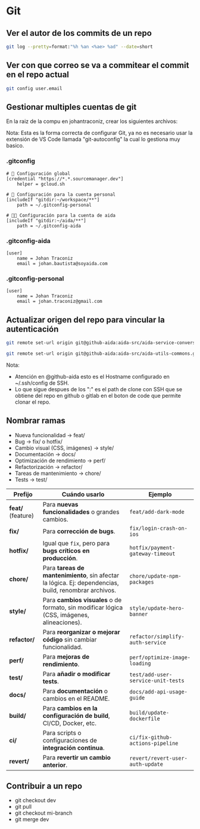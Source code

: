 # Git

## Ver el autor de los commits de un repo

```bash
git log --pretty=format:"%h %an <%ae> %ad" --date=short
```

## Ver con que correo se va a commitear el commit en el repo actual

```bash
git config user.email
```

## Gestionar multiples cuentas de git

En la raiz de la compu en johantraconiz, crear los siguientes archivos:

Nota: Esta es la forma correcta de configurar Git, ya no es necesario usar la extensión de VS Code llamada "git-autoconfig" la cual lo gestiona muy basico.

### .gitconfig

```text
# 🔐 Configuración global
[credential "https://*.*.sourcemanager.dev"]
    helper = gcloud.sh

# 👤 Configuración para la cuenta personal
[includeIf "gitdir:~/workspace/**"]
    path = ~/.gitconfig-personal

# 👨‍💻 Configuración para la cuenta de aida
[includeIf "gitdir:~/aida/**"]
    path = ~/.gitconfig-aida
```

### .gitconfig-aida

```text
[user]
    name = Johan Traconiz
    email = johan.bautista@soyaida.com
```

### .gitconfig-personal

```text
[user]
    name = Johan Traconiz
    email = johan.traconiz@gmail.com
```

## Actualizar origen del repo para vincular la autenticación

```bash
git remote set-url origin git@github-aida:aida-src/aida-service-conversations.git
```

```bash
git remote set-url origin git@github-aida:aida-src/aida-utils-commons.git
```

Nota:

* Atención en @github-aida esto es el Hostname configurado en ~/.ssh/config de SSH.
* Lo que sigue despues de los ":" es el path de clone con SSH que se obtiene del repo en github o gitlab en el boton de code que permite clonar el repo.

## Nombrar ramas

* Nueva funcionalidad → feat/
* Bug → fix/ o hotfix/
* Cambio visual (CSS, imágenes) → style/
* Documentación → docs/
* Optimización de rendimiento → perf/
* Refactorización → refactor/
* Tareas de mantenimiento → chore/
* Tests → test/

| **Prefijo**         | **Cuándo usarlo**                                                                                     | **Ejemplo**                        |
| ------------------- | ----------------------------------------------------------------------------------------------------- | ---------------------------------- |
| **feat/** (feature) | Para **nuevas funcionalidades** o grandes cambios.                                                    | `feat/add-dark-mode`               |
| **fix/**            | Para **corrección de bugs**.                                                                          | `fix/login-crash-on-ios`           |
| **hotfix/**         | Igual que `fix`, pero para **bugs críticos en producción**.                                           | `hotfix/payment-gateway-timeout`   |
| **chore/**          | Para **tareas de mantenimiento**, sin afectar la lógica. Ej: dependencias, build, renombrar archivos. | `chore/update-npm-packages`        |
| **style/**          | Para **cambios visuales** o de formato, sin modificar lógica (CSS, imágenes, alineaciones).           | `style/update-hero-banner`         |
| **refactor/**       | Para **reorganizar o mejorar código** sin cambiar funcionalidad.                                      | `refactor/simplify-auth-service`   |
| **perf/**           | Para **mejoras de rendimiento**.                                                                      | `perf/optimize-image-loading`      |
| **test/**           | Para **añadir o modificar tests**.                                                                    | `test/add-user-service-unit-tests` |
| **docs/**           | Para **documentación** o cambios en el README.                                                        | `docs/add-api-usage-guide`         |
| **build/**          | Para **cambios en la configuración de build**, CI/CD, Docker, etc.                                    | `build/update-dockerfile`          |
| **ci/**             | Para scripts o configuraciones de **integración continua**.                                           | `ci/fix-github-actions-pipeline`   |
| **revert/**         | Para **revertir un cambio anterior**.                                                                 | `revert/revert-user-auth-update`   |

## Contribuir a un repo

* git checkout dev
* git pull
* ⁠git checkout mi-branch
* ⁠git merge dev
